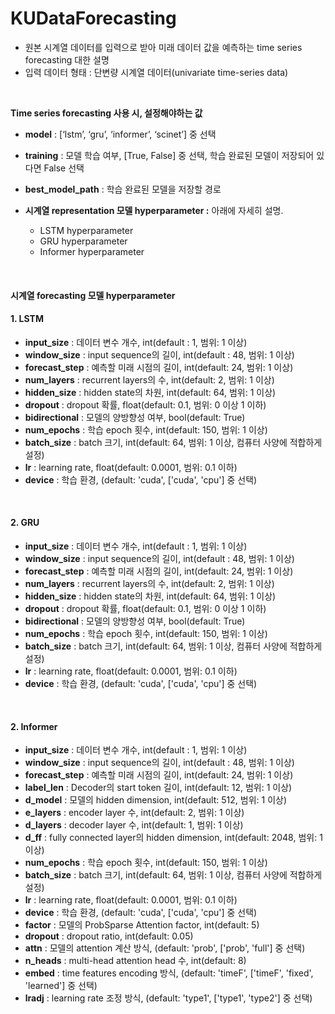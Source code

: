 # KUDataForecasting
- 원본 시계열 데이터를 입력으로 받아 미래 데이터 값을 예측하는 time series forecasting 대한 설명
- 입력 데이터 형태 : 단변량 시계열 데이터(univariate time-series data)
<br>

**Time series forecasting 사용 시, 설정해야하는 값**
* **model** : [‘lstm’, ‘gru’, ‘informer’, ‘scinet’] 중 선택
* **training** : 모델 학습 여부, [True, False] 중 선택, 학습 완료된 모델이 저장되어 있다면 False 선택
* **best_model_path** : 학습 완료된 모델을 저장할 경로

* **시계열 representation 모델 hyperparameter :** 아래에 자세히 설명.
  * LSTM hyperparameter 
  * GRU hyperparameter 
  * Informer hyperparameter

<br>

#### 시계열 forecasting 모델 hyperparameter <br>

#### 1. LSTM
- **input_size** : 데이터 변수 개수, int(default : 1, 범위: 1 이상)
- **window_size** : input sequence의 길이, int(default : 48, 범위: 1 이상)
- **forecast_step** : 예측할 미래 시점의 길이, int(default: 24, 범위: 1 이상)
- **num_layers** : recurrent layers의 수, int(default: 2, 범위: 1 이상)
- **hidden_size** : hidden state의 차원, int(default: 64, 범위: 1 이상)
- **dropout** : dropout 확률, float(default: 0.1, 범위: 0 이상 1 이하)
- **bidirectional** : 모델의 양방향성 여부, bool(default: True)
- **num_epochs** : 학습 epoch 횟수, int(default: 150, 범위: 1 이상)
- **batch_size** : batch 크기, int(default: 64, 범위: 1 이상, 컴퓨터 사양에 적합하게 설정)
- **lr** : learning rate, float(default: 0.0001, 범위: 0.1 이하)
- **device** : 학습 환경, (default: 'cuda', ['cuda', 'cpu'] 중 선택)

<br>

#### 2. GRU
- **input_size** : 데이터 변수 개수, int(default : 1, 범위: 1 이상)
- **window_size** : input sequence의 길이, int(default : 48, 범위: 1 이상)
- **forecast_step** : 예측할 미래 시점의 길이, int(default: 24, 범위: 1 이상)
- **num_layers** : recurrent layers의 수, int(default: 2, 범위: 1 이상)
- **hidden_size** : hidden state의 차원, int(default: 64, 범위: 1 이상)
- **dropout** : dropout 확률, float(default: 0.1, 범위: 0 이상 1 이하)
- **bidirectional** : 모델의 양방향성 여부, bool(default: True)
- **num_epochs** : 학습 epoch 횟수, int(default: 150, 범위: 1 이상)
- **batch_size** : batch 크기, int(default: 64, 범위: 1 이상, 컴퓨터 사양에 적합하게 설정)
- **lr** : learning rate, float(default: 0.0001, 범위: 0.1 이하)
- **device** : 학습 환경, (default: 'cuda', ['cuda', 'cpu'] 중 선택)
<br>

#### 2. Informer
- **input_size** : 데이터 변수 개수, int(default : 1, 범위: 1 이상)
- **window_size** : input sequence의 길이, int(default : 48, 범위: 1 이상)
- **forecast_step** : 예측할 미래 시점의 길이, int(default: 24, 범위: 1 이상)
- **label_len** : Decoder의 start token 길이, int(default: 12, 범위: 1 이상)
- **d_model** : 모델의 hidden dimension, int(default: 512, 범위: 1 이상)
- **e_layers** : encoder layer 수, int(default: 2, 범위: 1 이상)
- **d_layers** : decoder layer 수, int(default: 1, 범위: 1 이상)
- **d_ff** : fully connected layer의 hidden dimension, int(default: 2048, 범위: 1 이상)
- **num_epochs** : 학습 epoch 횟수, int(default: 150, 범위: 1 이상)
- **batch_size** : batch 크기, int(default: 64, 범위: 1 이상, 컴퓨터 사양에 적합하게 설정)
- **lr** : learning rate, float(default: 0.0001, 범위: 0.1 이하)
- **device** : 학습 환경, (default: 'cuda', ['cuda', 'cpu'] 중 선택)
- **factor** : 모델의 ProbSparse Attention factor, int(default: 5)
- **dropout** : dropout ratio, int(default: 0.05)
- **attn** : 모델의 attention 계산 방식, (default: 'prob', ['prob', 'full'] 중 선택)
- **n_heads** : multi-head attention head 수, int(default: 8)
- **embed** : time features encoding 방식, (default: 'timeF', ['timeF', 'fixed', 'learned'] 중 선택)
- **lradj** : learning rate 조정 방식, (default: 'type1', ['type1', 'type2'] 중 선택)

<br>




